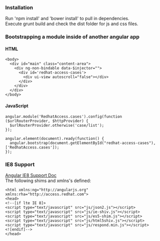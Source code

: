 ### Installation  
Run 'npm install' and 'bower install' to pull in dependencies.  
Execute grunt build and check the dist folder for js and css files.

### Bootstrapping a module inside of another angular app
#### HTML
~~~
<body>
  <div id="main" class="content-area">
    <div ng-non-bindable data-$injector="">
      <div id='redhat-access-cases'>
        <div ui-view autoscroll="false"></div>
      </div>
    </div>
  </div>
</body>
~~~  

#### JavaScript
~~~
angular.module('RedhatAccess.cases').config(function ($urlRouterProvider, $httpProvider) {
  $urlRouterProvider.otherwise('case/list');
});

angular.element(document).ready(function() {
  angular.bootstrap(document.getElementById("redhat-access-cases"), ['RedhatAccess.cases']);
});
~~~

### IE8 Support
[Angular IE8 Support Doc](https://docs.angularjs.org/guide/ie)  
The following shims and xmlns's defined:

~~~
<html xmlns:ng="http://angularjs.org" xmlns:rha="http://access.redhat.com">
<head>
<!--[if lte IE 8]>
<script type="text/javascript" src="js/json2.js"></script>
<script type="text/javascript" src="js/ie-shiv.js"></script>                                                                                                                                          
<script type="text/javascript" src="js/es5-shim.js"></script>
<script type="text/javascript" src="js/html5shiv.js"></script>
<script type="text/javascript" src="js/respond.min.js"></script>
<![endif]-->
</head>
~~~
